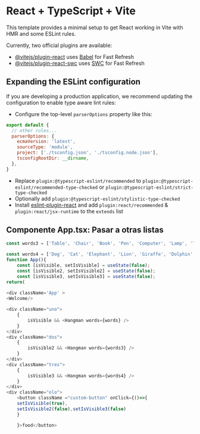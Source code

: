 # React + TypeScript + Vite

This template provides a minimal setup to get React working in Vite with HMR and some ESLint rules.

Currently, two official plugins are available:

- [@vitejs/plugin-react](https://github.com/vitejs/vite-plugin-react/blob/main/packages/plugin-react/README.md) uses [Babel](https://babeljs.io/) for Fast Refresh
- [@vitejs/plugin-react-swc](https://github.com/vitejs/vite-plugin-react-swc) uses [SWC](https://swc.rs/) for Fast Refresh

## Expanding the ESLint configuration

If you are developing a production application, we recommend updating the configuration to enable type aware lint rules:

- Configure the top-level `parserOptions` property like this:

```js
export default {
  // other rules...
  parserOptions: {
    ecmaVersion: 'latest',
    sourceType: 'module',
    project: ['./tsconfig.json', './tsconfig.node.json'],
    tsconfigRootDir: __dirname,
  },
}
```

- Replace `plugin:@typescript-eslint/recommended` to `plugin:@typescript-eslint/recommended-type-checked` or `plugin:@typescript-eslint/strict-type-checked`
- Optionally add `plugin:@typescript-eslint/stylistic-type-checked`
- Install [eslint-plugin-react](https://github.com/jsx-eslint/eslint-plugin-react) and add `plugin:react/recommended` & `plugin:react/jsx-runtime` to the `extends` list


##  Componente App.tsx: Pasar a otras listas
```js
const words3 = ['Table', 'Chair', 'Book', 'Pen', 'Computer', 'Lamp', 'Television'];

const words4 = ['Dog', 'Cat', 'Elephant', 'Lion', 'Giraffe', 'Dolphin', 'Eagle'];
function App(){
    const [isVisible, setIsVisible] = useState(false); 
    const [isVisible2, setIsVisible2] = useState(false); 
    const [isVisible3, setIsVisible3] = useState(false); 
return(
    
<div className='App' >
<Welcome/>

<div className="uno">
    {
        isVisible && <Hangman words={words} />
    }
</div>
<div className="dos">
    {
        isVisible2 && <Hangman words={words3} />
    }
</div>
<div className="tres">
    {
        isVisible3 && <Hangman words={words4} />
    }
</div>
<div className="olo">
    <button className ="custom-button" onClick={()=>{
    setIsVisible(true),
    setIsVisible2(false),setIsVisible3(false)
    }

    }>food</button>
    
```